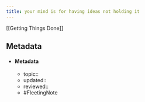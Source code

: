 ```yaml
---
title: your mind is for having ideas not holding it
---
```


[[Getting Things Done]]

## Metadata
- #### Metadata
	- topic:: 
	- updated:: 
	- reviewed:: 
	- #FleetingNote 